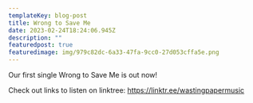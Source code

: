 ```yaml
---
templateKey: blog-post
title: Wrong to Save Me
date: 2023-02-24T18:24:06.945Z
description: ""
featuredpost: true
featuredimage: img/979c82dc-6a33-47fa-9cc0-27d053cffa5e.png
---
```

Our first single Wrong to Save Me is out now!

C﻿heck out links to listen on linktree: <https://linktr.ee/wastingpapermusic>

[](<Our first single Wrong to Save Me is out now!  Links to listen in link tree: https://linktr.ee/wastingpapermusic>)